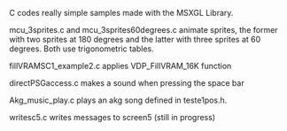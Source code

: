 C codes really simple samples made with the MSXGL Library.

mcu_3sprites.c and mcu_3sprites60degrees.c animate sprites, the former with two sprites at 180 degrees and the latter with three sprites at 60 degrees. 
Both use trigonometric tables.

fillVRAMSC1_example2.c applies VDP_FillVRAM_16K function

directPSGaccess.c makes a sound when pressing the space bar

Akg_music_play.c plays an akg song defined in teste1pos.h.

writesc5.c writes messages to screen5 (still in progress)
